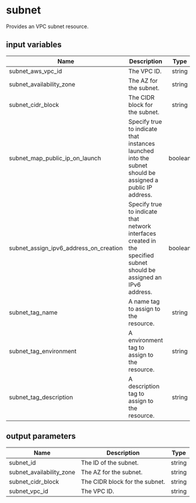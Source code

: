 # subnet

Provides an VPC subnet resource.

## input variables

| Name | Description | Type | Default | Required |
|------|-------------|:----:|:-----:|:-----:|
|subnet_aws_vpc_id|The VPC ID.|string||Yes|
|subnet_availability_zone|The AZ for the subnet.|string|us-east-1a|No|
|subnet_cidr_block|The CIDR block for the subnet.|string|10.0.1.0/24|No|
|subnet_map_public_ip_on_launch|Specify true to indicate that instances launched into the subnet should be assigned a public IP address.|boolean|false|No|
|subnet_assign_ipv6_address_on_creation|Specify true to indicate that network interfaces created in the specified subnet should be assigned an IPv6 address.|boolean|false|No|
|subnet_tag_name|A name tag to assign to the resource.|string|{{ name }}|No|
|subnet_tag_environment|A environment tag to assign to the resource.|string|default|No|
|subnet_tag_description|A description tag to assign to the resource.|string|Managed by TerraHub|No|

## output parameters

| Name | Description | Type |
|------|-------------|:----:|
|subnet_id|The ID of the subnet.|string|
|subnet_availability_zone|The AZ for the subnet.|string|
|subnet_cidr_block|The CIDR block for the subnet.|string|
|subnet_vpc_id|The VPC ID.|string|
